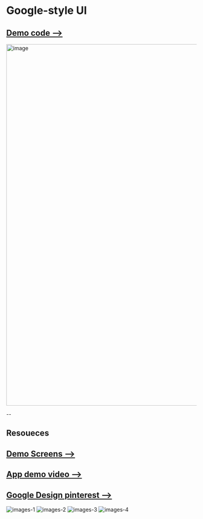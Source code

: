 # Google-style UI
##  <a href='https://codepen.io/Yo445/pen/jEbeKdB'>Demo code --><a/> 

<img width="951" height="955" alt="image" src="https://github.com/user-attachments/assets/421f0191-0c89-42b1-a738-b9a3fb59154e" />

--
## Resoueces
##  <a href='https://blog.google/outreach-initiatives/grow-with-google/a-new-experiment-to-help-people-explore-more-career-possibilities/#:~:text=General%20summary,resources%20like%20Google%20Career%20Certificates.'>Demo Screens --><a/> 
##  <a href='https://www.youtube.com/watch?v=Crfwg0sqUuI&t=223s'>App demo video --><a/> 
##  <a href='https://www.pinterest.com/pin/417427459224068650/'>Google Design pinterest --><a/> 
![images-1](https://github.com/user-attachments/assets/63235dd8-a5ba-43c9-8d2e-4c106368aee4)
![images-2](https://github.com/user-attachments/assets/aaef4171-ad18-48f6-b840-6f38e9370193)
![images-3](https://github.com/user-attachments/assets/88d8fd1c-d6e4-400d-86b2-8eef3e89d34e)
![images-4](https://github.com/user-attachments/assets/dac51532-f4de-4ae9-9d49-573248b4e719)

